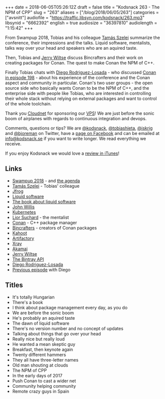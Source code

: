 +++
date = 2018-06-05T05:26:12Z
draft = false
title = "Kodsnack 263 - The NPM of CPP"
slug = "263"
aliases = ["/blog/2018/06/05/263"]
categories = ["avsnitt"]
audiofile = "https://traffic.libsyn.com/kodsnack/263.mp3"
libsynid = "6662392"
english = true
audiosize = "36397810"
audiolength = "1:15:42"
+++

From Swampup 2018, Tobias and his colleague [Tamás Szelei](http://szelei.me/) summarize the conference, their impressions and the talks. Liquid software, mentalists, talks way over your head and speakers who are an aquired taste.

Then, Tobias and [Jerry Wiltse](https://twitter.com/solvingj) discuss Bincrafters and their work on creating packages for Conan. The quest to make Conan the NPM of C++.

Finally Tobias chats with [Diego Rodriguez-Losada](https://www.twitter.com/diegorlosada) - who discussed [Conan in episode 198](https://kodsnack.se/198/) - about his experience of the conference and the Conan aspect and community in particular. Conan's two user groups - the open source side who basically wants Conan to be the NPM of C++, and the enterprise side with people like Tobias, who are interested in controlling their whole stack without relying on external packages and want to control of the whole toolchain.

Thank you [Cloudnet](http://www.cloudnet.se) for sponsoring our [VPS](http://en.wikipedia.org/wiki/Virtual_private_server)! We are just before the sonic boom of airplanes with regards to continuous integration and devops.

Comments, questions or tips? We are [@kodsnack](https://www.twitter.com/kodsnack), [@tobiashieta](https://www.twitter.com/tobiashieta), [@iskrig](https://www.twitter.com/iskrig) and [@bjoreman](https://www.twitter.com/bjoreman) on Twitter, have a [page on Facebook](https://www.facebook.com/kodsnack) and can be emailed at [info@kodsnack.se](mailto:info@kodsnack.se) if you want to write longer. We read everything we receive.

If you enjoy Kodsnack we would love a [review in iTunes](http://itunes.apple.com/se/podcast/kodsnack/id561631498?l=en)!

## Links ##
* [Swampup 2018](https://swampup.jfrog.com/) - and [the agenda](https://swampup.jfrog.com/)
* [Tamás Szelei](http://szelei.me/) - Tobias' colleague
* [Jfrog](https://jfrog.com/)
* [Liquid software](https://jfrog.com/whitepaper/a-vision-of-liquid-software/)
* [The book about liquid software](https://www.amazon.com/Liquid-Software-Achieve-Trusted-Continuous/dp/1981855726)
* [John Willis](https://www.youtube.com/watch?v=TvgKHNts0WQ)
* [Kubernetes](https://en.wikipedia.org/wiki/Kubernetes)
* [Lior Suchard](https://www.youtube.com/watch?v=5CJiQQPouqk) - the mentalist
* [Conan](https://conan.io/) - C++ package manager
* [Bincrafters](https://bincrafters.github.io/about/) - creators of Conan packages
* [Kahoot](https://kahoot.com/mobile-app/)
* [Artifactory](https://jfrog.com/artifactory/)
* [Xray](https://jfrog.com/xray/)
* [Akamai](https://en.wikipedia.org/wiki/Akamai_Technologies)
* [Jerry Wiltse](https://twitter.com/solvingj)
* [The Bintray API](https://bintray.com/docs/api/)
* [Diego Rodriguez-Losada](https://www.twitter.com/diegorlosada)
* [Previous episode](https://kodsnack.se/198/) with Diego

## Titles ##
* It's totally Hungarian
* There's a book
* I think about package management every day, as you do
* We are before the sonic boom
* He's probably an aquired taste
* The dawn of liquid software
* There's no version number and no concept of updates
* Talking about things that go over your head
* Really nice but really loud
* He wanted a mean skeptic guy
* Breakfast, then keynote again
* Twenty different hammers
* They all have three-letter names
* Old man shouting at clouds
* The NPM of CPP
* In the early days of 2017
* Push Conan to cast a wider net
* Community helping community
* Remote crazy guys in Spain